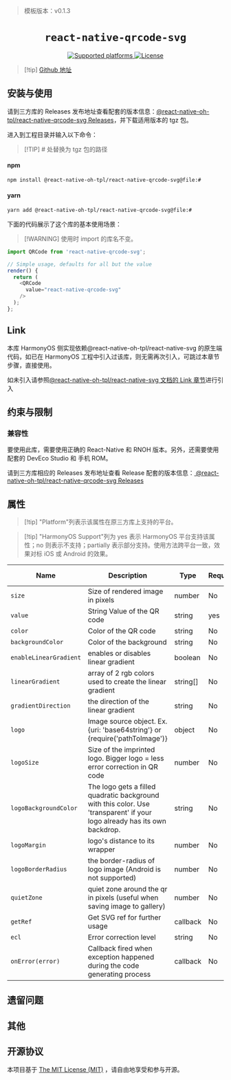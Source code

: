 > 模板版本：v0.1.3

<p align="center">
  <h1 align="center"> <code>react-native-qrcode-svg</code> </h1>
</p>
<p align="center">
    <a href="https://github.com/react-native-oh-library/react-native-qrcode-svg">
        <img src="https://img.shields.io/badge/platforms-android%20|%20ios%20|%20harmony%20-lightgrey.svg" alt="Supported platforms" />
    </a>
    <a href="https://github.com/awesomejerry/react-native-qrcode-svg/blob/master/LICENSE">
        <img src="https://img.shields.io/npm/l/react-native-qrcode-svg.svg" alt="License" />
    </a>
</p>

> [!tip] [Github 地址](https://github.com/react-native-oh-library/react-native-qrcode-svg)

## 安装与使用

请到三方库的 Releases 发布地址查看配套的版本信息：[@react-native-oh-tpl/react-native-qrcode-svg Releases](https://github.com/react-native-oh-library/react-native-qrcode-svg/releases)，并下载适用版本的 tgz 包。

进入到工程目录并输入以下命令：

> [!TIP] # 处替换为 tgz 包的路径

<!-- tabs:start -->

#### **npm**

```bash
npm install @react-native-oh-tpl/react-native-qrcode-svg@file:#
```

#### **yarn**

```bash
yarn add @react-native-oh-tpl/react-native-qrcode-svg@file:#
```

<!-- tabs:end -->

下面的代码展示了这个库的基本使用场景：

> [!WARNING] 使用时 import 的库名不变。

<!-- {% raw %} -->
```js
import QRCode from 'react-native-qrcode-svg';

// Simple usage, defaults for all but the value
render() {
  return (
    <QRCode
      value="react-native-qrcode-svg"
    />
  );
};
```
<!-- {% endraw %} -->

## Link

本库 HarmonyOS 侧实现依赖@react-native-oh-tpl/react-native-svg 的原生端代码，如已在 HarmonyOS 工程中引入过该库，则无需再次引入，可跳过本章节步骤，直接使用。

如未引入请参照[@react-native-oh-tpl/react-native-svg 文档的 Link 章节](/zh-cn/react-native-svg.md#link)进行引入

## 约束与限制

### 兼容性

要使用此库，需要使用正确的 React-Native 和 RNOH 版本。另外，还需要使用配套的 DevEco Studio 和 手机 ROM。

请到三方库相应的 Releases 发布地址查看 Release 配套的版本信息：[ @react-native-oh-tpl/react-native-qrcode-svg Releases](https://github.com/react-native-oh-library/react-native-qrcode-svg/releases)

## 属性

> [!tip] "Platform"列表示该属性在原三方库上支持的平台。

> [!tip] "HarmonyOS Support"列为 yes 表示 HarmonyOS 平台支持该属性；no 则表示不支持；partially 表示部分支持。使用方法跨平台一致，效果对标 iOS 或 Android 的效果。

| Name                   | Description                                                                                                               | Type     | Required | Platform | HarmonyOS Support |
| ---------------------- | ------------------------------------------------------------------------------------------------------------------------- | -------- | -------- | -------- | ----------------- |
| `size`                 | Size of rendered image in pixels                                                                                          | number   | No       | All      | yes               |
| `value`                | String Value of the QR code                                                                                               | string   | yes      | All      | yes               |
| `color`                | Color of the QR code                                                                                                      | string   | No       | All      | yes               |
| `backgroundColor`      | Color of the background                                                                                                   | string   | No       | All      | yes               |
| `enableLinearGradient` | enables or disables linear gradient                                                                                       | boolean  | No       | All      | no                |
| `linearGradient`       | array of 2 rgb colors used to create the linear gradient                                                                  | string[] | No       | All      | no                |
| `gradientDirection`    | the direction of the linear gradient                                                                                      | string   | No       | All      | no                |
| `logo`                 | Image source object. Ex. {uri: 'base64string'} or {require('pathToImage')}                                                | object   | No       | All      | yes               |
| `logoSize`             | Size of the imprinted logo. Bigger logo = less error correction in QR code                                                | number   | No       | All      | yes               |
| `logoBackgroundColor`  | The logo gets a filled quadratic background with this color. Use 'transparent' if your logo already has its own backdrop. | string   | No       | All      | yes               |
| `logoMargin`           | logo's distance to its wrapper                                                                                            | number   | No       | All      | yes               |
| `logoBorderRadius`     | the border-radius of logo image (Android is not supported)                                                                | number   | No       | ios      | no                |
| `quietZone`            | quiet zone around the qr in pixels (useful when saving image to gallery)                                                  | number   | No       | All      | no                |
| `getRef`               | Get SVG ref for further usage                                                                                             | callback | No       | All      | 不涉及            |
| `ecl`                  | Error correction level                                                                                                    | string   | No       | All      | yes               |
| `onError(error)`       | Callback fired when exception happened during the code generating process                                                 | callback | No       | All      | 不涉及            |

## 遗留问题

## 其他

## 开源协议

本项目基于 [The MIT License (MIT)](https://github.com/awesomejerry/react-native-qrcode-svg/blob/master/LICENSE) ，请自由地享受和参与开源。
